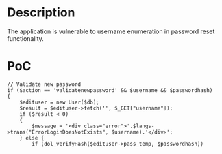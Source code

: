 # Description
The application is vulnerable to username enumeration in password reset functionality.

# PoC
```
// Validate new password
if ($action == 'validatenewpassword' && $username && $passwordhash)
{
    $edituser = new User($db);
    $result = $edituser->fetch('', $_GET["username"]);
    if ($result < 0)
    {
        $message = '<div class="error">'.$langs->trans("ErrorLoginDoesNotExists", $username).'</div>';
    } else {
        if (dol_verifyHash($edituser->pass_temp, $passwordhash))
 ```
